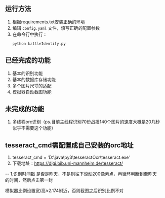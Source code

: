 
## 运行方法
1. 根据requirements.txt安装正确的环境
2. 编辑 `config.yaml` 文件，填写正确的配置参数
3. 在命令行中执行：  
   ```bash
   python battleIdentify.py

## 已经完成的功能
1. 基本的识别功能
2. 基本的数据库存储功能
3. 多个图片尺寸的适配
4. 模拟器自动截图功能
## 未完成的功能
1. 多线程orc识别（ps.目前主线程识别70份战报140个图片的速度大概是20几秒似乎不需要这个功能）


## tesseract_cmd需配置成自己安装的orc地址
1. tesseract_cmd = 'D:\\java\\py3\\tesseractOcr\\tesseract.exe'
2. 下载地址：https://digi.bib.uni-mannheim.de/tesseract/


-- 1.识别时间戳 是否是昨天，不是则往下滚动200像素点，再循环判断到至昨天的时间，然后点击第一封

模拟器比例设置宽/高≈2.174附近，否则截图之后识别比例不对